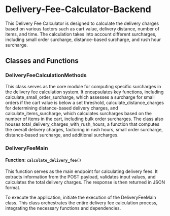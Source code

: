 # Delivery-Fee-Calculator-Backend

This Delivery Fee Calculator is designed to calculate the delivery charges based on various factors such as cart value, delivery distance, number of items, and time. The calculation takes into account different surcharges, including small order surcharge, distance-based surcharge, and rush hour surcharge.

## Classes and Functions

### DeliveryFeeCalculationMethods 
This class serves as the core module for computing specific surcharges in the delivery fee calculation system. It encapsulates key functions, including calculate_small_order_surcharge, which assesses a surcharge for small orders if the cart  value is below a set threshold, calculate_distance_charges for determining distance-based delivery charges, and calculate_items_surcharge, which calculates surcharges based on the number of items in the cart, including bulk order surcharges. The class also houses total_delivery_charges_with_rush_hours, a function that computes the overall delivery charges, factoring in rush hours, small order surcharge, distance-based surcharge, and additional surcharges.

### DeliveryFeeMain

#### Function: `calculate_delivery_fee()`
This function serves as the main endpoint for calculating delivery fees. It extracts information from the POST payload, validates input values, and calculates the total delivery charges. The response is then returned in JSON format.

To execute the application, initiate the execution of the DeliveryFeeMain class. This class orchestrates the entire delivery fee calculation process, integrating the necessary functions and dependencies.
